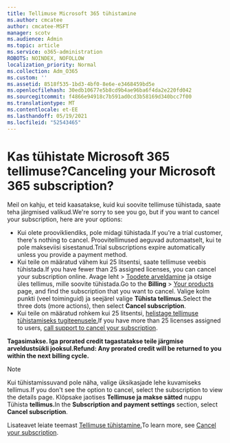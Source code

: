 ```yaml
---
title: Tellimuse Microsoft 365 tühistamine
ms.author: cmcatee
author: cmcatee-MSFT
manager: scotv
ms.audience: Admin
ms.topic: article
ms.service: o365-administration
ROBOTS: NOINDEX, NOFOLLOW
localization_priority: Normal
ms.collection: Adm_O365
ms.custom: ''
ms.assetid: 8518f535-1bd3-4bf0-8e6e-e3468459bd5e
ms.openlocfilehash: 30edb10677e5b8cd9b4ae96ba6f4da2e220fd042
ms.sourcegitcommit: f4866e94918c7b591ad0cd3b58169d340bcc7f00
ms.translationtype: MT
ms.contentlocale: et-EE
ms.lasthandoff: 05/19/2021
ms.locfileid: "52543465"
---
```

# <a name="canceling-your-microsoft-365-subscription"></a><span data-ttu-id="f81c5-102">Kas tühistate Microsoft 365 tellimuse?</span><span class="sxs-lookup"><span data-stu-id="f81c5-102">Canceling your Microsoft 365 subscription?</span></span>

<span data-ttu-id="f81c5-103">Meil on kahju, et teid kaasatakse, kuid kui soovite tellimuse tühistada, saate teha järgmised valikud.</span><span class="sxs-lookup"><span data-stu-id="f81c5-103">We're sorry to see you go, but if you want to cancel your subscription, here are your options:</span></span>
  
- <span data-ttu-id="f81c5-104">Kui olete proovikliendiks, pole midagi tühistada.</span><span class="sxs-lookup"><span data-stu-id="f81c5-104">If you're a trial customer, there's nothing to cancel.</span></span> <span data-ttu-id="f81c5-105">Proovitellimused aeguvad automaatselt, kui te pole makseviisi sisestanud.</span><span class="sxs-lookup"><span data-stu-id="f81c5-105">Trial subscriptions expire automatically unless you provide a payment method.</span></span>
- <span data-ttu-id="f81c5-106">Kui teile on määratud vähem kui 25 litsentsi, saate tellimuse veebis tühistada.</span><span class="sxs-lookup"><span data-stu-id="f81c5-106">If you have fewer than 25 assigned licenses, you can cancel your subscription online.</span></span> <span data-ttu-id="f81c5-107">Avage leht  \> [Toodete arveldamine](https://go.microsoft.com/fwlink/p/?linkid=842054) ja otsige üles tellimus, mille soovite tühistada.</span><span class="sxs-lookup"><span data-stu-id="f81c5-107">Go to the **Billing** \> [Your products](https://go.microsoft.com/fwlink/p/?linkid=842054) page, and find the subscription that you want to cancel.</span></span> <span data-ttu-id="f81c5-108">Valige kolm punkti (veel toiminguid) ja seejärel valige **Tühista tellimus.**</span><span class="sxs-lookup"><span data-stu-id="f81c5-108">Select the three dots (more actions), then select **Cancel subscription**.</span></span>
- <span data-ttu-id="f81c5-109">Kui teile on määratud rohkem kui 25 litsentsi, [helistage tellimuse tühistamiseks tugiteenusele.](https://go.microsoft.com/fwlink/p/?linkid=518322)</span><span class="sxs-lookup"><span data-stu-id="f81c5-109">If you have more than 25 licenses assigned to users, [call support to cancel your subscription](https://go.microsoft.com/fwlink/p/?linkid=518322).</span></span>

<span data-ttu-id="f81c5-110">**Tagasimakse. Iga prorated credit tagastatakse teile järgmise arveldustsükli jooksul.**</span><span class="sxs-lookup"><span data-stu-id="f81c5-110">**Refund: Any prorated credit will be returned to you within the next billing cycle.**</span></span>

> [!NOTE]
> <span data-ttu-id="f81c5-111">Kui tühistamissuvand pole näha, valige üksikasjade lehe kuvamiseks tellimus.</span><span class="sxs-lookup"><span data-stu-id="f81c5-111">If you don't see the option to cancel, select the subscription to view the details page.</span></span> <span data-ttu-id="f81c5-112">Klõpsake jaotises **Tellimuse ja makse sätted** nuppu Tühista **tellimus.**</span><span class="sxs-lookup"><span data-stu-id="f81c5-112">In the **Subscription and payment settings** section, select **Cancel subscription**.</span></span>

<span data-ttu-id="f81c5-113">Lisateavet leiate teemast [Tellimuse tühistamine.](/microsoft-365/commerce/subscriptions/cancel-your-subscription)</span><span class="sxs-lookup"><span data-stu-id="f81c5-113">To learn more, see [Cancel your subscription](/microsoft-365/commerce/subscriptions/cancel-your-subscription).</span></span>